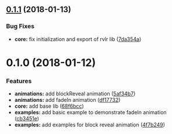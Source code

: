 <a name="0.1.1"></a>
## [0.1.1](https://github.com/firsara/rvlr/compare/v0.1.0...v0.1.1) (2018-01-13)


### Bug Fixes

* **core:** fix initialization and export of rvlr lib ([7da354a](https://github.com/firsara/rvlr/commit/7da354a))



<a name="0.1.0"></a>
# 0.1.0 (2018-01-12)


### Features

* **animations:** add blockReveal animation ([5af34b7](https://github.com/firsara/rvlr/commit/5af34b7))
* **animations:** add fadeIn animation ([df17732](https://github.com/firsara/rvlr/commit/df17732))
* **core:** add base lib ([68f6bcc](https://github.com/firsara/rvlr/commit/68f6bcc))
* **examples:** add basic example to demonstrate fadeIn animation ([cb3451e](https://github.com/firsara/rvlr/commit/cb3451e))
* **examples:** add examples for block reveal animation ([4f7b249](https://github.com/firsara/rvlr/commit/4f7b249))



